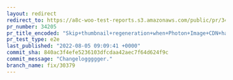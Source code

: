 ```yaml
---
layout: redirect
redirect_to: https://a8c-woo-test-reports.s3.amazonaws.com/public/pr/34205/e2e/index.html
pr_number: 34205
pr_title_encoded: "Skip+thumbnail+regeneration+when+Photon+Image+CDN+handles+it+externally."
pr_test_type: e2e
last_published: "2022-08-05 09:09:41 +0000"
commit_sha: 840ac3f4efe5236103dfcdaa42aec7f64d624f9c
commit_message: "Changeloggggger."
branch_name: fix/30379
---
```

